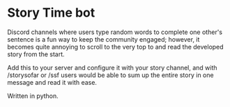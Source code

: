 # Story Time bot

Discord channels where users type random words to complete one other's sentence is a fun way to keep the community engaged; however, it becomes quite annoying to scroll to the very top to and read the developed story from the start.

Add this to your server and configure it with your story channel, and with /storysofar or /ssf users would be able to sum up the entire story in one message and read it with ease.


Written in python.
